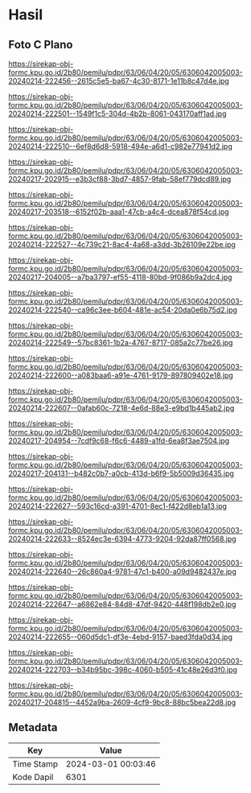 # Hasil

## Foto C Plano

https://sirekap-obj-formc.kpu.go.id/2b80/pemilu/pdpr/63/06/04/20/05/6306042005003-20240214-222456--2615c5e5-ba67-4c30-8171-1e11b8c47d4e.jpg

https://sirekap-obj-formc.kpu.go.id/2b80/pemilu/pdpr/63/06/04/20/05/6306042005003-20240214-222501--1549f1c5-304d-4b2b-8061-043170aff1ad.jpg

https://sirekap-obj-formc.kpu.go.id/2b80/pemilu/pdpr/63/06/04/20/05/6306042005003-20240214-222510--6ef8d6d8-5918-494e-a6d1-c982e77941d2.jpg

https://sirekap-obj-formc.kpu.go.id/2b80/pemilu/pdpr/63/06/04/20/05/6306042005003-20240217-202915--e3b3cf88-3bd7-4857-9fab-58ef779dcd89.jpg

https://sirekap-obj-formc.kpu.go.id/2b80/pemilu/pdpr/63/06/04/20/05/6306042005003-20240217-203518--6152f02b-aaa1-47cb-a4c4-dcea878f54cd.jpg

https://sirekap-obj-formc.kpu.go.id/2b80/pemilu/pdpr/63/06/04/20/05/6306042005003-20240214-222527--4c739c21-8ac4-4a68-a3dd-3b26109e22be.jpg

https://sirekap-obj-formc.kpu.go.id/2b80/pemilu/pdpr/63/06/04/20/05/6306042005003-20240217-204005--a7ba3797-ef55-4118-80bd-9f086b9a2dc4.jpg

https://sirekap-obj-formc.kpu.go.id/2b80/pemilu/pdpr/63/06/04/20/05/6306042005003-20240214-222540--ca96c3ee-b604-481e-ac54-20da0e6b75d2.jpg

https://sirekap-obj-formc.kpu.go.id/2b80/pemilu/pdpr/63/06/04/20/05/6306042005003-20240214-222549--57bc8361-1b2a-4767-8717-085a2c77be26.jpg

https://sirekap-obj-formc.kpu.go.id/2b80/pemilu/pdpr/63/06/04/20/05/6306042005003-20240214-222600--a083baa6-a91e-4761-9179-897809402e18.jpg

https://sirekap-obj-formc.kpu.go.id/2b80/pemilu/pdpr/63/06/04/20/05/6306042005003-20240214-222607--0afab60c-7218-4e6d-88e3-e9bd1b445ab2.jpg

https://sirekap-obj-formc.kpu.go.id/2b80/pemilu/pdpr/63/06/04/20/05/6306042005003-20240217-204954--7cdf9c68-f6c6-4489-a1fd-6ea8f3ae7504.jpg

https://sirekap-obj-formc.kpu.go.id/2b80/pemilu/pdpr/63/06/04/20/05/6306042005003-20240217-204131--b482c0b7-a0cb-413d-b6f9-5b5009d36435.jpg

https://sirekap-obj-formc.kpu.go.id/2b80/pemilu/pdpr/63/06/04/20/05/6306042005003-20240214-222627--593c16cd-a391-4701-8ec1-f422d8eb1a13.jpg

https://sirekap-obj-formc.kpu.go.id/2b80/pemilu/pdpr/63/06/04/20/05/6306042005003-20240214-222633--8524ec3e-6394-4773-9204-92da87ff0568.jpg

https://sirekap-obj-formc.kpu.go.id/2b80/pemilu/pdpr/63/06/04/20/05/6306042005003-20240214-222640--26c860a4-9781-47c1-b400-a09d9482437e.jpg

https://sirekap-obj-formc.kpu.go.id/2b80/pemilu/pdpr/63/06/04/20/05/6306042005003-20240214-222647--a6862e84-84d8-47df-9420-448f198db2e0.jpg

https://sirekap-obj-formc.kpu.go.id/2b80/pemilu/pdpr/63/06/04/20/05/6306042005003-20240214-222655--060d5dc1-df3e-4ebd-9157-baed3fda0d34.jpg

https://sirekap-obj-formc.kpu.go.id/2b80/pemilu/pdpr/63/06/04/20/05/6306042005003-20240214-222703--b34b95bc-398c-4060-b505-41c48e26d3f0.jpg

https://sirekap-obj-formc.kpu.go.id/2b80/pemilu/pdpr/63/06/04/20/05/6306042005003-20240217-204815--4452a9ba-2609-4cf9-9bc8-88bc5bea22d8.jpg


## Metadata

| Key        | Value               |
| ---------- | ------------------- |
| Time Stamp | 2024-03-01 00:03:46 |
| Kode Dapil | 6301                |



